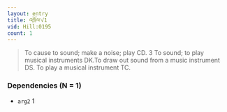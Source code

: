 ```yaml
---
layout: entry
title: འཁྲོལ་√1
vid: Hill:0195
count: 1
---
```

> To cause to sound; make a noise; play CD\. 3 To sound; to play musical instruments DK\.To draw out sound from a music instrument DS\. To play a musical instrument TC\.


### Dependencies (N = 1)
* `arg2` 1
